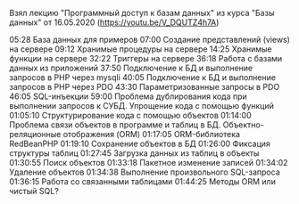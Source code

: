 Взял лекцию "Программный доступ к базам данных" из курса "Базы данных" от 16.05.2020 (https://youtu.be/V_DQUTZ4h7A)

05:28 База данных для примеров
07:00 Создание представлений (views) на сервере
09:12 Хранимые процедуры на сервере
14:25 Хранимые функции на сервере
32:22 Триггеры на сервере
36:18 Работа с базами данных из приложений
37:50 Подключение к БД и выполнение запросов в PHP через mysqli
40:05 Подключение к БД и выполнение запросов в PHP через PDO
43:30 Параметризованные запросы в PDO
46:05 SQL-инъекции
59:00 Проблема дублирования кода при выполнении запросов к СУБД. Упрощение кода с помощью функций
01:05:10 Структурирование кода с помощью объектов
01:14:00 Проблема связи объектов в программе и таблиц в БД. Объектно-реляционные отображения (ORM)
01:17:05 ORM-библиотека RedBeanPHP
01:19:10 Сохранение объектов в БД
01:26:00 Фиксация структуры таблиц
01:27:45 Загрузка данных из таблиц в объекты
01:30:55 Поиск объектов
01:33:18 Пакетное изменение записей
01:34:02 Удаление объектов
01:34:38 Выполнение произвольного SQL-запроса
01:36:15 Работа со связанными таблицами
01:44:25 Методы ORM или чистый SQL?

